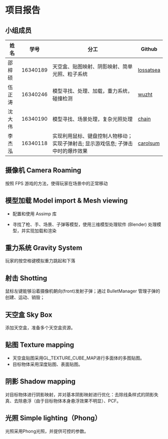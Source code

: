 # 项目报告

## 小组成员

| 姓名   | 学号     | 分工                                     | Github                            |
| ------ | -------- | ---------------------------------------- | --------------------------------- |
| 邵梓硕 | 16340189 | 天空盒、贴图映射、阴影映射、简单光照、粒子系统         |    [lossatsea](https://github.com/lossatsea)                               |
| 伍正涛 | 16340246 | 模型寻找、处理、加载，重力系统，碰撞检测 | [wuzht](https://github.com/wuzht) |
| 沈大伟 | 16340190 | 模型寻找、场景处理，复杂光照处理           | [chain](https://github.com/freesdw)   |
| 李杰泓 | 16340118 |  实现利用鼠标、键盘控制人物移动；实现子弹射击; 显示游戏信息; 子弹击中时的爆炸效果  | [carolsum](https://github.com/carolsum)   |


## 摄像机 Camera Roaming

按照 FPS 游戏的方法，使得玩家在场景中的正常移动


## 模型加载 Model import & Mesh viewing

* 配置和使用 Assimp 库

* 寻找了枪、手、场景、子弹等模型，使用三维模型处理软件 (Blender) 处理模型，并实现加载和渲染


## 重力系统 Gravity System

玩家的按空格键模拟重力跳起和下落

## 射击 Shotting

鼠标左键能够沿着摄像机朝向(front)发射子弹；通过 BulletManager 管理子弹的创建、运动、销毁；

## 天空盒  Sky Box 

添加天空盒，准备多个天空盒资源。

## 贴图  Texture mapping 

- 天空盒贴图采用GL_TEXTURE_CUBE_MAP进行多面体的多图贴图。
- 目标物体采用深度贴图、表面贴图。

## 阴影 Shadow mapping 

对目标物体进行阴影映射，并对基本阴影映射进行优化：去除线条样式的阴影失真、去除悬浮（由于目标物体本身悬浮效果不明显）、PCF。

## 光照 Simple lighting（Phong）

光照采用Phong光照，并提供可控的参数。
